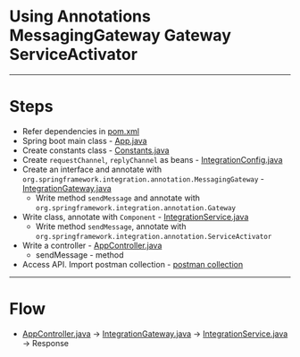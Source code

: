 # Using Annotations MessagingGateway Gateway ServiceActivator
------
# Steps
* Refer dependencies in [pom.xml](pom.xml)
* Spring boot main class - [App.java](src/main/java/com/spring/integration/App.java)
* Create constants class - [Constants.java](src/main/java/com/spring/integration/util/Constants.java)
* Create `requestChannel`, `replyChannel` as beans - [IntegrationConfig.java](src/main/java/com/spring/integration/config/IntegrationConfig.java)
* Create an interface and annotate with `org.springframework.integration.annotation.MessagingGateway` - [IntegrationGateway.java](src/main/java/com/spring/integration/service/IntegrationGateway.java)
    * Write method `sendMessage` and annotate with `org.springframework.integration.annotation.Gateway`
* Write class, annotate with `Component` - [IntegrationService.java](src/main/java/com/spring/integration/service/IntegrationService.java)
    * Write method `sendMessage`, annotate with `org.springframework.integration.annotation.ServiceActivator`
* Write a controller - [AppController.java](src/main/java/com/spring/integration/controller/AppController.java)
  * sendMessage - method
* Access API. Import postman collection - [postman collection](files/gateway-annotations.postman_collection.json)
------
# Flow
* [AppController.java](src/main/java/com/spring/integration/controller/AppController.java) &rarr; [IntegrationGateway.java](src/main/java/com/spring/integration/service/IntegrationGateway.java) &rarr; [IntegrationService.java](src/main/java/com/spring/integration/service/IntegrationService.java) &rarr; Response